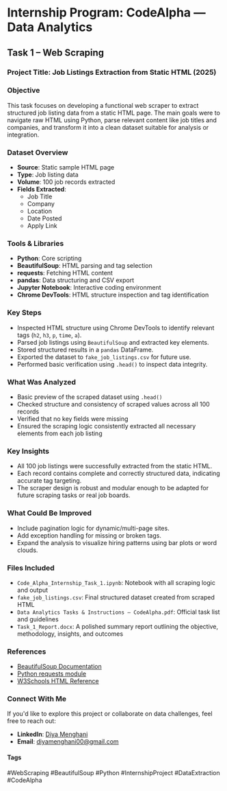 # Internship Program: CodeAlpha — Data Analytics  
## Task 1 – Web Scraping  
### Project Title: Job Listings Extraction from Static HTML (2025)


### Objective
This task focuses on developing a functional web scraper to extract structured job listing data from a static HTML page. 
The main goals were to navigate raw HTML using Python, parse relevant content like job titles and companies, and transform it into a clean dataset suitable for analysis or integration.


### Dataset Overview
- **Source**: Static sample HTML page
- **Type**: Job listing data
- **Volume**: 100 job records extracted
- **Fields Extracted**:
  - Job Title  
  - Company  
  - Location  
  - Date Posted  
  - Apply Link  


### Tools & Libraries
- **Python**: Core scripting
- **BeautifulSoup**: HTML parsing and tag selection
- **requests**: Fetching HTML content
- **pandas**: Data structuring and CSV export
- **Jupyter Notebook**: Interactive coding environment
- **Chrome DevTools**: HTML structure inspection and tag identification


### Key Steps
- Inspected HTML structure using Chrome DevTools to identify relevant tags (`h2`, `h3`, `p`, `time`, `a`).
- Parsed job listings using `BeautifulSoup` and extracted key elements.
- Stored structured results in a `pandas` DataFrame.
- Exported the dataset to `fake_job_listings.csv` for future use.
- Performed basic verification using `.head()` to inspect data integrity.


### What Was Analyzed
- Basic preview of the scraped dataset using `.head()`
- Checked structure and consistency of scraped values across all 100 records
- Verified that no key fields were missing
- Ensured the scraping logic consistently extracted all necessary elements from each job listing


### Key Insights
- All 100 job listings were successfully extracted from the static HTML.
- Each record contains complete and correctly structured data, indicating accurate tag targeting.
- The scraper design is robust and modular enough to be adapted for future scraping tasks or real job boards.


### What Could Be Improved
- Include pagination logic for dynamic/multi-page sites.
- Add exception handling for missing or broken tags.
- Expand the analysis to visualize hiring patterns using bar plots or word clouds.


### Files Included
- `Code_Alpha_Internship_Task_1.ipynb`: Notebook with all scraping logic and output
- `fake_job_listings.csv`: Final structured dataset created from scraped HTML
- `Data Analytics Tasks & Instructions — CodeAlpha.pdf`: Official task list and guidelines
- `Task_1_Report.docx`: A polished summary report outlining the objective, methodology, insights, and outcomes


### References
- [BeautifulSoup Documentation](https://www.crummy.com/software/BeautifulSoup/bs4/doc/)
- [Python requests module](https://docs.python-requests.org/en/master/)
- [W3Schools HTML Reference](https://www.w3schools.com/tags/)


### Connect With Me
If you'd like to explore this project or collaborate on data challenges, feel free to reach out:
- **LinkedIn**: [Diya Menghani](https://www.linkedin.com/in/diya-menghani-ab409031a/)
- **Email**: diyamenghani00@gmail.com


#### Tags  
#WebScraping #BeautifulSoup #Python #InternshipProject #DataExtraction #CodeAlpha
